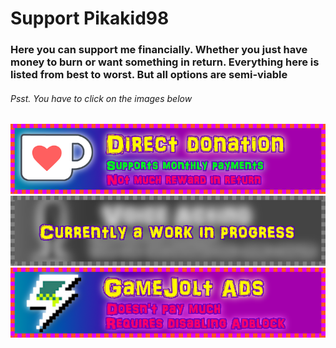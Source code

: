 # Support Pikakid98
### Here you can support me financially. Whether you just have money to burn or want something in return. Everything here is listed from best to worst. But all options are semi-viable
###### Psst. You have to click on the images below


[![direct](/assets/images/direct.png)](https://ko-fi.com/pikakid98)
\
[![va](/assets/images/va_temp.png)](https://pikakid98.github.io/support-me/hire-me)
\
[![gj](/assets/images/gj.png)](https://gamejolt.com/@pikakid98)
